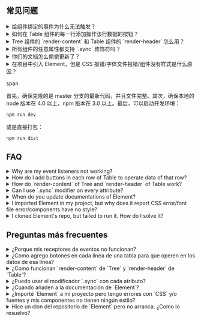 ## 常见问题

<details>
  <summary>给组件绑定的事件为什么无法触发？</summary>

在 Vue 2.0 中，为**自定义**组件绑定**原生**事件必须使用 `.native` 修饰符：

```html
<my-component @click.native="handleClick">Click Me</my-component>
```

从易用性的角度出发，我们对 `Button` 组件进行了处理，使它可以监听 `click` 事件：

```html
<el-button @click="handleButtonClick">Click Me</el-button>
```

但是对于其他组件，还是需要添加 `.native` 修饰符。

</details>

<details>
  <summary>如何在 Table 组件的每一行添加操作该行数据的按钮？</summary>

使用 [Scoped slot](https://vuejs.org/v2/guide/components.html#Scoped-Slots) 即可：

```html
<el-table-column label="操作">
  <template slot-scope="props">
    <el-button @click.native="showDetail(props.row)">查看详情</el-button>
  </template>
</el-table-column>
```

参数 `row` 即为对应行的数据。

</details>

<details>
  <summary>Tree 组件的 `render-content` 和 Table 组件的 `render-header` 怎么用？</summary>

请阅读 Vue 文档 [Render Function](http://vuejs.org/v2/guide/render-function.html) 的相关内容。注意，使用 JSX 来写 Render Function 的话，需要安装 `babel-plugin-transform-vue-jsx`，并参照其[文档](https://github.com/vuejs/babel-plugin-transform-vue-jsx)进行配置。

</details>

<details>
  <summary>所有组件的任意属性都支持 `.sync` 修饰符吗？</summary>

不是。对于支持 `.sync` 修饰符的属性，我们会在文档的 API 表格中注明。更多 `.sync` 的用法请查看 [Vue 文档](https://vuejs.org/v2/guide/components.html#sync-Modifier)。

</details>

<details>
  <summary>你们的文档怎么偷偷更新了？</summary>

我们只会在 Element 发布新版本时同步更新文档，以体现最新的变化。详细的更新内容可以查看 [changelog](https://github.com/ElemeFE/element/blob/master/CHANGELOG.zh-CN.md)。

</details>

<details>
  <summary>在项目中引入 Element，但是 CSS 报错/字体文件报错/组件没有样式是什么原因？</summary>

请参考我们提供的 [starter kit](https://github.com/ElementUI/element-starter)，在 webpack 的 loaders 中正确配置 file-loader、css-loader 和 style-loader。此外，我们还提供了基于 [cooking](https://github.com/ElementUI/element-cooking-starter) 和 [laravel](https://github.com/ElementUI/element-in-laravel-starter) 的项目模板。

</details>

span

首先，确保克隆的是 master 分支的最新代码，并且文件完整。其次，确保本地的 node 版本在 4.0 以上，npm 版本在 3.0 以上。最后，可以启动开发环境：

```bash
npm run dev
```

或是直接打包：

```bash
npm run dist
```

</details>

## FAQ

<details>
  <summary>Why are my event listeners not working?</summary>

In Vue 2.0, adding **native** event handlers in **custom** components requires a `.native` modifier:

```html
<my-component @click.native="handleClick">Click Me</my-component>
```

For the sake of usability, we processed `Button` so it can listen to `click` events:

```html
<el-button @click="handleButtonClick">Click Me</el-button>
```

For other components, the `.native` modifier is still mandatory.

</details>

<details>
  <summary>How do I add buttons in each row of Table to operate data of that row?</summary>

Just use [Scoped slot](https://vuejs.org/v2/guide/components.html#Scoped-Slots):

```html
<el-table-column label="Operations">
  <template slot-scope="props">
    <el-button @click.native="showDetail(props.row)">Details</el-button>
  </template>
</el-table-column>
```

The parameter `row` is the data object of corresponding row.

</details>

<details>
  <summary>How do `render-content` of Tree and `render-header` of Table work?</summary>

Please refer to [Render Function](http://vuejs.org/v2/guide/render-function.html) in Vue's documentation. In addition, if you are writing render functions with JSX, `babel-plugin-transform-vue-jsx` is required. See [here](https://github.com/vuejs/babel-plugin-transform-vue-jsx) for its configurations.

</details>

<details>
  <summary>Can I use `.sync` modifier on every attribute?</summary>

No, only a few attributes supports the `.sync` modifier, and we have explicitly marked them on the documentation's API table. For more information about `.sync`, please refer to [Vue documentation](https://vuejs.org/v2/guide/components.html#sync-Modifier).

</details>

<details>
  <summary>When do you update documentations of Element?</summary>

We update documentations only when a new version of Element is published so that it reflects all the changes introduced in that version. Updated changed can be found in the [changelog](https://github.com/ElemeFE/element/blob/master/CHANGELOG.en-US.md)。

</details>

<details>
  <summary>I imported Element in my project, but why does it report CSS error/font file error/components have no style?</summary>

Please refer to our [starter kit](https://github.com/ElementUI/element-starter) and correctly configure file-loader, css-loader and style-loader in webpack config file. Besides, we also provide templated based on [cooking](https://github.com/ElementUI/element-cooking-starter) and [laravel](https://github.com/ElementUI/element-in-laravel-starter).

</details>

<details>
  <summary>I cloned Element's repo, but failed to run it. How do I solve it?</summary>

First, please make sure to clone the latest code in master branch and cloned files are intact. Then, note that the version of Nodejs should be 4.0+ and npm 3.0+. Finally, activate development:

```bash
npm run dev
```

or build it:

```bash
npm run dist
```

</details>

## Preguntas más frecuentes

<details>
  <summary>¿Porque mis receptores de eventos no funcionan?</summary>

En Vue 2.0, agregando **nativos** receptores de evento **a medida** componentes requiere el modificador `.native`:

```
html
<mi-componente @click.native="handleClick">Haga Clic Aquí</mi-componente>
```

Para conveniencia, hemos ya procesado eventos para el componente `Button` para que el interfaz sea consistente con `clic` eventos de otros componentes:

```html
<el-button @click="handleButtonClick">Haga Clic Aquí</el-button>
```

Para otros componentes el uso del modificador `.native` sigue siendo obligatorio.

</details>

<details>
  <summary>¿Como agrego botones en cada linea de una tabla para que operen en los datos de esa linea?</summary>

Simplemente agregue [“Scoped slot”](https://vuejs.org/v2/guide/components.html#Scoped-Slots):

```html
<el-table-column label="Operaciones">
  <template slot-scope="props">
    <el-button @click.native="verDetalles(props.row)">Detalles</el-button>
  </template>
</el-table-column>
```

El parámetro `row` contiene los datos de la linea correspondiente de la tabla.

</details>

<details>
  <summary>¿Como funcionan `render-content` de `Tree` y `render-header` de `Table`?</summary>

Por favor refiérase a [Función de representación](http://vuejs.org/v2/guide/render-function.html) en la documentación de `Vue`. Adicionalmente, sí usted está escribiendo funciones de representar con JSX, se requiere el componente `babel-plugin-transform-vue-jsx`. Más información [aquí](https://github.com/vuejs/babel-plugin-transform-vue-jsx) para su uso y configuración.

</details>

<details>
  <summary>¿Puedo usar el modificador `.sync` con cada atributo?</summary>

No, solamente un grupo pequeño de atributos apoyan el modificador `.sync`, y están anotados claramente en la documentación del IPA. Para información adicional sobre `.sync`, por favor refiérase a [documentación de Vue](https://vuejs.org/v2/guide/components.html#sync-Modifier).

</details>

<details>
  <summary>¿Cuando añaden a la documentación de `Element`?</summary>

Añadamos la documentación con cada versión nueva de `Element` y los cambios reflejan los cambios del software de esa versión. Los cambios actuales y históricos se encuentran [aquí](https://github.com/ElemeFE/element/blob/master/CHANGELOG.en-US.md).

</details>

<details>
  <summary>¿Importé `Element` a mi proyecto pero tengo errores con `CSS` y/o fuentes y mis componentes no tienen ningún estilo?</summary>

Refiérase a [nuestro ‘kit’ de inicio](https://github.com/ElementUI/element-starter) y configure correctamente `file-loader`, `css-loader` y `style-loader` en el archivo `webpack config`. Además, proveemos un ejemplar para [cooking](https://github.com/ElementUI/element-cooking-starter) y para [laravel](https://github.com/ElementUI/element-in-laravel-starter).

</details>

<details>
  <summary>Hice un clon del repositorio de `Element` pero no arranca. ¿Como lo resuelvo?</summary>

Primero, pro favor, asegúrese de usar la versión más corriente en la rama  `master` y que los archivos están en orden. Después, revise sí la versión de `Nodejs` es 4.0+ y `npm` debe ser 3.0+. Finalmente active el modo desarrollo:

```bash
npm run dev
```

O arme su aplicación así:

```bash
npm run dist
```

</details>
